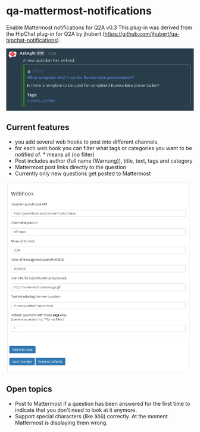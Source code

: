 # qa-mattermost-notifications
Enable Mattermost notifications for Q2A v0.3
This plug-in was derived from the HipChat plug-in for Q2A by jhubert (https://github.com/jhubert/qa-hipchat-notifications).

![Mattermost post!](docs/MattermostPlugin_post.png)

## Current features

- you add several web hooks to post into different channels.
- for each web hook you can filter what tags or categories you want to be notified of. * means all (no filter)
- Post includes author (full name (Warnung)), title, text, tags and category
- Mattermost post links directly to the question
- Currently only new questions get posted to Mattermost

![Q2A settings page](docs/MattermostPlugin_admin2.png)
    
## Open topics
- Post to Mattermost if a question has been answered for the first time to indicate that you don't need to look at it anymore.
- Support special characters (like äöü) correctly. At the moment Mattermost is displaying them wrong.
